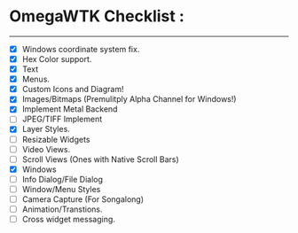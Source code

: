 # OmegaWTK Checklist :

---

- [x] Windows coordinate system fix.
- [x]  Hex Color support.
- [x]  Text
- [x]  Menus.
- [x]  Custom Icons and Diagram!
- [x]  Images/Bitmaps (Premulitply Alpha Channel for Windows!)
- [x]  Implement Metal Backend
- [ ]  JPEG/TIFF Implement
- [x]  Layer Styles.
- [ ]  Resizable Widgets
- [ ]  Video Views.
- [ ]  Scroll Views (Ones with Native Scroll Bars)
- [x]  Windows
- [ ]  Info Dialog/File Dialog
- [ ]  Window/Menu Styles
- [ ]  Camera Capture (For Songalong)
- [ ]  Animation/Transtions.
- [ ]  Cross widget messaging.
